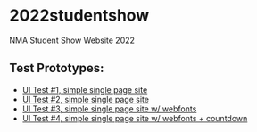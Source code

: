 # 2022studentshow
NMA Student Show Website 2022

## Test Prototypes:
* [UI Test #1, simple single page site](https://newmediaarts.github.io/2022studentshow/prototypes/test1/)
* [UI Test #2, simple single page site](https://newmediaarts.github.io/2022studentshow/prototypes/test2/)
* [UI Test #3, simple single page site w/ webfonts ](https://newmediaarts.github.io/2022studentshow/prototypes/test3/)
* [UI Test #4, simple single page site w/ webfonts + countdown](https://newmediaarts.github.io/2022studentshow/prototypes/test4/)
